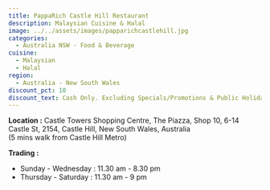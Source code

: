 ```yaml
---
title: PappaRich Castle Hill Restaurant
description: Malaysian Cuisine & Halal
image: ../../assets/images/papparichcastlehill.jpg
categories:
  - Australia NSW - Food & Beverage
cuisine:
  - Malaysian
  - Halal
region:
  - Australia - New South Wales
discount_pct: 10
discount_text: Cash Only. Excluding Specials/Promotions & Public Holidays
---
```

**Location :** Castle Towers Shopping Centre, The Piazza, Shop 10, 6-14 Castle St, 2154, Castle Hill, New South Wales, Australia\
(5 mins walk from Castle Hill Metro)

**Trading :** 

* Sunday - Wednesday : 11.30 am - 8.30 pm
* Thursday - Saturday : 11.30 am - 9 pm
